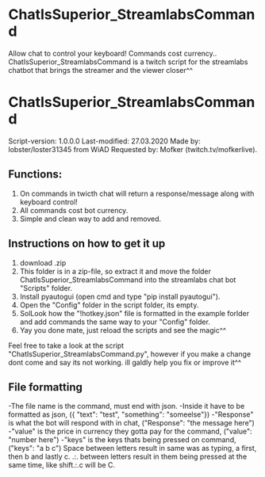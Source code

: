 # ChatIsSuperior_StreamlabsCommand
Allow chat to control your keyboard! Commands cost currency..
ChatIsSuperior_StreamlabsCommand is a twitch script for the streamlabs chatbot that brings the streamer and the viewer closer^^

# ChatIsSuperior_StreamlabsCommand
Script-version: 1.0.0.0
Last-modified: 27.03.2020
Made by: lobster/loster31345 from WiAD
Requested by: Mofker (twitch.tv/mofkerlive).

## Functions:
1. On commands in twicth chat will return a response/message along with keyboard control!
2. All commands cost bot currency.
3. Simple and clean way to add and removed.

## Instructions on how to get it up
1. download .zip
2. This folder is in a zip-file, so extract it and move the folder ChatIsSuperior_StreamlabsCommand
 into the streamlabs chat bot "Scripts" folder.
3. Install pyautogui (open cmd and type "pip install pyautogui").
4. Open the "Config" folder in the script folder, its empty.
5. SolLook how the "!hotkey.json" file is formatted in the example forlder and add commands the same way to your "Config" folder.
6. Yay you done mate, just reload the scripts and see the magic^^

Feel free to take a look at the script "ChatIsSuperior_StreamlabsCommand.py", however if you make a change dont come and say its not working. ill galdly help you fix or improve it^^


## File formatting
-The file name is the command, must end with json.
-Inside it have to be formatted as json, ({ "text": "test", "something": "someelse"})
-"Response" is what the bot will respond with in chat, ("Response": "the message here")
-"value" is the price in currency they gotta pay for the command, ("value": "number here")
-"keys" is the keys thats being pressed on command, ("keys": "a b c") 
                Space between letters result in same was as typing, a first, then b and lastly c.
                .:. between letters result in them being pressed at the same time, like shift.:.c will be C.


